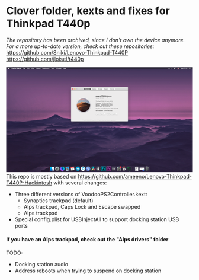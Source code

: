 # Clover folder, kexts and fixes for Thinkpad T440p

_The repository has been archived, since I don't own the device anymore._  
_For a more up-to-date version, check out these repositories:_  
https://github.com/Sniki/Lenovo-Thinkpad-T440P  
https://github.com/jloisel/t440p


![T440p Hackintosh](screen.png)
This repo is mostly based on https://github.com/ameeno/Lenovo-Thinkpad-T440P-Hackintosh with several changes:

* Three different versions of VoodooPS2Controller.kext:
  * Synaptics trackpad (default)
  * Alps trackpad, Caps Lock and Escape swapped
  * Alps trackpad
* Special config.plist for USBInjectAll to support docking station USB ports

#### If you have an Alps trackpad, check out the "Alps drivers" folder

TODO:
* Docking station audio
* Address reboots when trying to suspend on docking station
